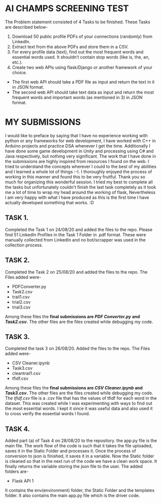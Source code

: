 # AI CHAMPS SCREENING TEST

The Problem statement consisted of 4 Tasks to be finished. These Tasks are described below-
1. Download 50 public profile PDFs of your connections (randomly) from LinkedIn.
2. Extract text from the above PDFs and store them in a CSV.
3. For every profile data (text), find out the most frequent words and essential words used. It shouldn’t contain stop words (like is, the, an, etc.).
4. Create two web APIs using flask/Django or another framework of your choice.
  * The first web API should take a PDF file as input and return the text in it in JSON format.
  * The second web API should take text data as input and return the most frequent words and important words (as mentioned in 3) in JSON format.

# MY SUBMISSIONS

I would like to preface by saying that I have no experience working with python or any frameworks for web development, I have worked with C++ in Arduino projects and practice DSA whenever I get the time. Additionally I have done some game development in Unity and processing using C# and Java respectively, but nothing very significant. The work that I have done in the submissions are highly inspired from resources I found on the web. I tried to understand the concepts wherever I could to the best of my abilities and I learned a whole lot of things :-).
I thoroughly enjoyed the process of working in this manner and found this to be very fruitful. Thank you so much for organizing this wonderful session. I tried my best to complete all the tasks but unfortunately couldn't finish the last task completely as it took me a lot of time to wrap my head around the working of flask, Nevertheless I am very happy with what I have produced as this is the first time I have actually developed something that works. :D

## TASK 1.

Completed the Task 1 on 24/08/20 and added the files to the repo. Please find 51 LinkedIn Profiles in the Task 1 Folder in .pdf format. These were manually collected from LinkedIn and no bot/scrapper was used in the collection process.

## TASK 2.

Completed the Task 2 on 25/08/20 and added the files to the repo. The Files added were-
* PDFConverter.py
* Task2.csv
* trail1.csv
* trial2.csv
* trial3.csv

Among these files the **final submissions are _PDF Converter.py_  and _Task2.csv_.**
The other files are the files created while debugging my code.

## TASK 3.

Completed the task 3 on 26/08/20. Added the files to the repo. The Files added were-
* CSV Cleaner.ipynb
* Task3.csv
* cleantrail1.csv
* tfidf.csv

Among these files the **final submissions are _CSV Cleaner.ipynb_  and _Task3.csv_.**
The other files are the files created while debugging my code. The  _tfidf.csv_ file is a .csv file that has the values of tfidf for each word in the dataset. This was created while I was experimenting with ways to find out the most essential words. I kept it since it was useful data and also used it to cross verify the essential words I found.

## TASK 4.

Added part (a) of Task 4 on 28/08/20 to the repository. the app.py file is the main file. The work flow of the code is such that it takes the file uploaded, saves it in the Static Folder and processes it. Once the process of conversion to json is finished, it saves it in a variable. Now the Static folder is cleaned so that in the next run of the code we have a clean work space. It finally returns the variable storing the json file to the user. The added folders are-

* Flask API 1

It contains the env(environment) folder, the Static Folder and the templates folder. It also contains the main app.py file which is the driver code.
